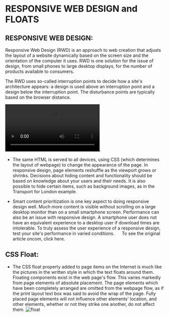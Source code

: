 # RESPONSIVE WEB DESIGN and FLOATS

## RESPONSIVE WEB DESIGN:

Responsive Web Design (RWD) is an approach to web creation that adjusts the layout of a website dynamically based on the screen size and the orientation of the computer it uses. RWD is one solution for the issue of design, from small phones to large desktop displays, for the number of products available to consumers.


The RWD uses so-called interruption points to decide how a site's architecture appears: a design is used above an interruption point and a design below the interruption point. The disturbance points are typically based on the browser distance.

![responsive website](https://s3.amazonaws.com/media.nngroup.com/media/editor/2014/04/25/london_700_2.mp4).

- The same HTML is served to all devices, using CSS (which determines the layout of webpage) to change the appearance of the page. In responsive design, page elements reshuffle as the viewport grows or shrinks. Decisions about hiding content and functionality should be based on knowledge about your users and their needs. It is also possible to hide certain items, such as background images, as in the Transport for London example.

- Smart content prioritization is one key aspect to doing responsive design well. Much more content is visible without scrolling on a large desktop monitor than on a small smartphone screen. Performance can also be an issue with responsive design. A smartphone user does not have an equivalent experience to a desktop user if download times are intolerable. To truly assess the user experience of a responsive design, test your site's performance in varied conditions.      To see the original article oncom, click here.

## CSS Float:
- The CSS float property added to page items on the Internet is much like the pictures in the written style in which the text floats around them. Floating components exist in the web page's flow. This varies markedly from page elements of absolute placement. The page elements which have been completely arranged are omitted from the webpage flow, as if the print layout text box was said to avoid the wrap of the page. Fully placed page elements will not influence other elements' location, and other elements, whether or not they strike one another, do not affect them.
![float](https://miro.medium.com/max/400/1*Pmav9Qash-j9i6b4-D7EyA.png)